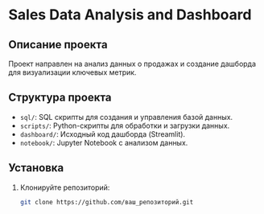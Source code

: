 # Sales Data Analysis and Dashboard

## Описание проекта
Проект направлен на анализ данных о продажах и создание дашборда для визуализации ключевых метрик.

## Структура проекта
- `sql/`: SQL скрипты для создания и управления базой данных.
- `scripts/`: Python-скрипты для обработки и загрузки данных.
- `dashboard/`: Исходный код дашборда (Streamlit).
- `notebook/`: Jupyter Notebook с анализом данных.

## Установка
1. Клонируйте репозиторий:
   ```bash
   git clone https://github.com/ваш_репозиторий.git
